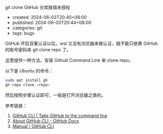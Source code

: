 git clone GitHub 仓库报错未授权

-   created: 2024-06-03T20:40+08:00
-   published: 2024-06-03T20:44+08:00
-   categories: git
-   tags: bugs

GitHub 开启双重认证以后，wsl 又没有浏览器来做认证，就不能只依靠 GitHub 的账号密码来 git clone repo 了。

这里提供一种方法，安装 Github Command Line 来 clone repo。

以下是 Ubuntu 的命令：

```bash
sudo apt install gh
gh repo clone <repo>
```

然后按照步骤认证即可，一般是打开浏览器之类的。

参考链接：

1. [GitHub CLI \| Take GitHub to the command line](https://cli.github.com/manual/gh_repo_clone)
2. [About GitHub CLI \- GitHub Docs](https://docs.github.com/en/github-cli/github-cli/about-github-cli)
3. [Manual \| GitHub CLI](https://cli.github.com/manual/)
